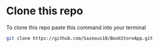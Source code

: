# Clone this repo
To clone this repo paste this command into your terminal
```sh
git clone https://github.com/Sazeous10/BookStoreApp.git
```
